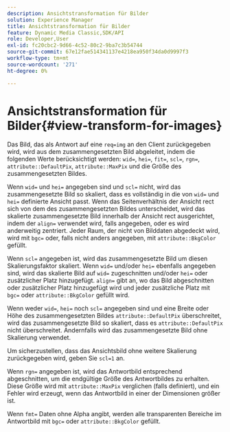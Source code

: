 ```yaml
---
description: Ansichtstransformation für Bilder
solution: Experience Manager
title: Ansichtstransformation für Bilder
feature: Dynamic Media Classic,SDK/API
role: Developer,User
exl-id: fc20cbc2-9d66-4c52-80c2-9ba7c3b54744
source-git-commit: 67e12fae514341137e4218ea950f34da0d9997f3
workflow-type: tm+mt
source-wordcount: '271'
ht-degree: 0%

---
```


# Ansichtstransformation für Bilder{#view-transform-for-images}

Das Bild, das als Antwort auf eine `req=img` an den Client zurückgegeben wird, wird aus dem zusammengesetzten Bild abgeleitet, indem die folgenden Werte berücksichtigt werden: `wid=`, `hei=`, `fit=`, `scl=`, `rgn=`, `attribute::DefaultPix`, `attribute::MaxPix` und die Größe des zusammengesetzten Bildes.

Wenn `wid=` und `hei=` angegeben sind und `scl=` nicht, wird das zusammengesetzte Bild so skaliert, dass es vollständig in die von `wid=` und `hei=` definierte Ansicht passt. Wenn das Seitenverhältnis der Ansicht rect sich von dem des zusammengesetzten Bildes unterscheidet, wird das skalierte zusammengesetzte Bild innerhalb der Ansicht rect ausgerichtet, indem der `align=` verwendet wird, falls angegeben, oder es wird anderweitig zentriert. Jeder Raum, der nicht von Bilddaten abgedeckt wird, wird mit `bgc=` oder, falls nicht anders angegeben, mit `attribute::BkgColor` gefüllt.

Wenn `scl=` angegeben ist, wird das zusammengesetzte Bild um diesen Skalierungsfaktor skaliert. Wenn `wid=` und/oder `hei=` ebenfalls angegeben sind, wird das skalierte Bild auf `wid=` zugeschnitten und/oder `hei=` oder zusätzlicher Platz hinzugefügt. `align=` gibt an, wo das Bild abgeschnitten oder zusätzlicher Platz hinzugefügt wird und jeder zusätzliche Platz mit `bgc=` oder `attribute::BkgColor` gefüllt wird.

Wenn weder `wid=`, `hei=` noch `scl=` angegeben sind und eine Breite oder Höhe des zusammengesetzten Bildes `attribute::DefaultPix` überschreitet, wird das zusammengesetzte Bild so skaliert, dass es `attribute::DefaultPix` nicht überschreitet. Andernfalls wird das zusammengesetzte Bild ohne Skalierung verwendet.

Um sicherzustellen, dass das Ansichtsbild ohne weitere Skalierung zurückgegeben wird, geben Sie `scl=1` an.

Wenn `rgn=` angegeben ist, wird das Antwortbild entsprechend abgeschnitten, um die endgültige Größe des Antwortbildes zu erhalten. Diese Größe wird mit `attribute::MaxPix` verglichen (falls definiert), und ein Fehler wird erzeugt, wenn das Antwortbild in einer der Dimensionen größer ist.

Wenn `fmt=` Daten ohne Alpha angibt, werden alle transparenten Bereiche im Antwortbild mit `bgc=` oder `attribute::BkgColor` gefüllt.
